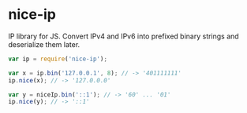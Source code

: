 # nice-ip

IP library for JS. Convert IPv4 and IPv6 into prefixed binary strings and
deserialize them later.

```javascript
var ip = require('nice-ip');

var x = ip.bin('127.0.0.1', 8); // -> '401111111'
ip.nice(x); // -> '127.0.0.0'

var y = niceIp.bin('::1'); // -> '60' ... '01'
ip.nice(y); // -> '::1'
```

